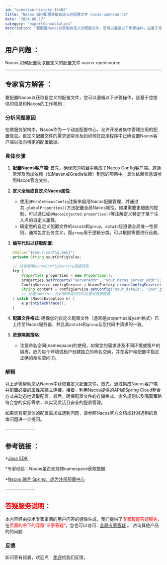 ```yaml
---
id: "question-history-15402"
title: "Nacos 如何配置获取自定义的配置文件 nacos-opensource"
date: "2024-06-17"
category: "expertConsultation"
description: "要配置Nacos以获取自定义的配置文件，您可以遵循以下步骤操作，这基于您提供的信息和Nacos的工作机制：### 分析问题原因在微服务架构中，Nacos作为一个动态配置中心，允许开发者集中管理应用的配置信息。自定义配置文件的需求通常涉及到如何在应用程序中正确设置Nacos客户端以指向特定的配置数据。"
---
```


## 用户问题 ： 
 Nacos 如何配置获取自定义的配置文件 nacos-opensource 

---------------
## 专家官方解答 ：

要配置Nacos以获取自定义的配置文件，您可以遵循以下步骤操作，这基于您提供的信息和Nacos的工作机制：

### 分析问题原因

在微服务架构中，Nacos作为一个动态配置中心，允许开发者集中管理应用的配置信息。自定义配置文件的需求通常涉及到如何在应用程序中正确设置Nacos客户端以指向特定的配置数据。

### 具体步骤

1. **配置Nacos客户端**: 首先，确保您的项目中集成了Nacos Config客户端。这通常涉及添加依赖（如Maven或Gradle依赖）到您的项目中。具体依赖信息请参照Nacos官方文档。

2. **定义全局或自定义Nacos属性**:
   - 使用`@EnableNacosConfig`注解来启用Nacos配置管理，并通过其`.globalProperties()`方法配置全局Nacos属性。如果需要更细致的控制，可以通过如`@NacosInjected.properties()`等注解定义特定于某个注入点的自定义属性。
   - 确定您的自定义配置文件的`dataId`和`group`。`dataId`应遵循全局唯一性原则，通常包含业务含义，而`group`用于逻辑分类，可以根据需要进行设置。

3. **编写代码以获取配置**:
   ```java
   @Value("${your.config.key}")
   private String yourConfigValue;

   // 或者使用NacosConfigService直接获取
   try {
       Properties properties = new Properties();
       properties.setProperty("serverAddr", "your_nacos_server_addr");
       ConfigService configService = NacosFactory.createConfigService(properties);
       String content = configService.getConfig("your_dataId", "your_group", 5000);
       // 处理content，比如解析成对应的对象或直接使用
   } catch (NacosException e) {
       e.printStackTrace();
   }
   ```
   
4. **配置文件格式**: 确保您的自定义配置文件（通常是properties或yaml格式）已上传至Nacos服务器，并且其`dataId`和`group`与您代码中请求的一致。

5. **资源隔离策略**:
   - 注意命名空间(namespace)的使用，如果您的需求涉及不同环境或租户的隔离，应为每个环境或租户创建独立的命名空间，并在客户端配置中指定正确的命名空间ID。

### 解释

以上步骤帮助您从Nacos中获取自定义配置文件。首先，通过集成Nacos客户端并配置必要的属性来建立连接。接着，利用Nacos提供的API或Spring Cloud整合方式来动态地读取配置。最后，确保配置文件的存储格式、命名规则以及隔离策略符合您的实际需求，以实现灵活且安全的配置管理。

如果您有更具体的配置需求或遇到问题，请参照Nacos官方文档或针对遇到的具体问题进一步提问。


<font color="#949494">---------------</font> 


## 参考链接 ：

*[Java SDK](https://nacos.io/docs/latest/guide/user/sdk)
 
 *专家经验：Nacos是否支持跨namespace获取数据 
 
 *[Nacos 融合 Spring，成为注册配置中心](https://nacos.io/docs/latest/ecology/use-nacos-with-spring)


 <font color="#949494">---------------</font> 
 


## <font color="#FF0000">答疑服务说明：</font> 

本内容经由技术专家审阅的用户问答的镜像生成，我们提供了<font color="#FF0000">专家智能答疑服务</font>，在<font color="#FF0000">页面的右下的浮窗”专家答疑“</font>。您也可以访问 : [全局专家答疑](https://answer.opensource.alibaba.com/docs/intro) 。 咨询其他产品的的问题

### 反馈
如问答有错漏，欢迎点：[差评](https://ai.nacos.io/user/feedbackByEnhancerGradePOJOID?enhancerGradePOJOId=15479)给我们反馈。
